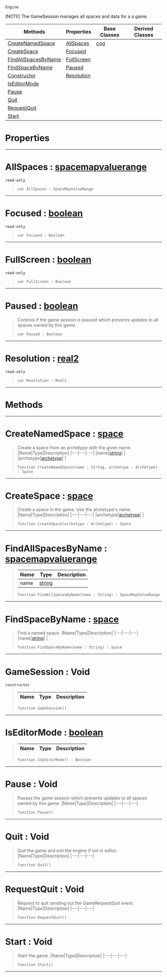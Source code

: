  `Engine`

(NOTE) The GameSession manages all spaces and data for a a game.

|Methods|Properties|Base Classes|Derived Classes|
|---|---|---|---|
|[ CreateNamedSpace](https://github.com/PlasmaEngine/PlasmaDocs/tree/master/docs/C%2B%2B/code_reference/class_reference/gamesession.markdown#createnamedspace-plasma-en)|[ AllSpaces](https://github.com/PlasmaEngine/PlasmaDocs/tree/master/docs/C%2B%2B/code_reference/class_reference/gamesession.markdown#allspaces-plasma-engine-do)|[cog](https://github.com/PlasmaEngine/PlasmaDocs/tree/master/docs/C%2B%2B/code_reference/class_reference/cog.markdown)| |
|[ CreateSpace](https://github.com/PlasmaEngine/PlasmaDocs/tree/master/docs/C%2B%2B/code_reference/class_reference/gamesession.markdown#createspace-plasma-engine)|[ Focused](https://github.com/PlasmaEngine/PlasmaDocs/tree/master/docs/C%2B%2B/code_reference/class_reference/gamesession.markdown#focused-plasma-engine-docu)| | |
|[ FindAllSpacesByName](https://github.com/PlasmaEngine/PlasmaDocs/tree/master/docs/C%2B%2B/code_reference/class_reference/gamesession.markdown#findallspacesbyname-plasma)|[ FullScreen](https://github.com/PlasmaEngine/PlasmaDocs/tree/master/docs/C%2B%2B/code_reference/class_reference/gamesession.markdown#fullscreen-plasma-engine-d)| | |
|[ FindSpaceByName](https://github.com/PlasmaEngine/PlasmaDocs/tree/master/docs/C%2B%2B/code_reference/class_reference/gamesession.markdown#findspacebyname-plasma-eng)|[ Paused](https://github.com/PlasmaEngine/PlasmaDocs/tree/master/docs/C%2B%2B/code_reference/class_reference/gamesession.markdown#paused-plasma-engine-docum)| | |
|[ Constructor](https://github.com/PlasmaEngine/PlasmaDocs/tree/master/docs/C%2B%2B/code_reference/class_reference/gamesession.markdown#gamesession-void)|[ Resolution](https://github.com/PlasmaEngine/PlasmaDocs/tree/master/docs/C%2B%2B/code_reference/class_reference/gamesession.markdown#resolution-plasma-engine-d)| | |
|[ IsEditorMode](https://github.com/PlasmaEngine/PlasmaDocs/tree/master/docs/C%2B%2B/code_reference/class_reference/gamesession.markdown#iseditormode-plasma-engine)| | | |
|[ Pause](https://github.com/PlasmaEngine/PlasmaDocs/tree/master/docs/C%2B%2B/code_reference/class_reference/gamesession.markdown#pause-void)| | | |
|[ Quit](https://github.com/PlasmaEngine/PlasmaDocs/tree/master/docs/C%2B%2B/code_reference/class_reference/gamesession.markdown#quit-void)| | | |
|[ RequestQuit](https://github.com/PlasmaEngine/PlasmaDocs/tree/master/docs/C%2B%2B/code_reference/class_reference/gamesession.markdown#requestquit-void)| | | |
|[ Start](https://github.com/PlasmaEngine/PlasmaDocs/tree/master/docs/C%2B%2B/code_reference/class_reference/gamesession.markdown#start-void)| | | |


 #  Properties


---  
 #  AllSpaces : [spacemapvaluerange](https://github.com/PlasmaEngine/PlasmaDocs/tree/master/docs/C%2B%2B/code_reference/class_reference/spacemapvaluerange.markdown)

 `read-only`

> 
> ``` lang=cpp, name=Lightning
> var AllSpaces : SpaceMapValueRange


---  
 #  Focused : [boolean](https://github.com/PlasmaEngine/PlasmaDocs/tree/master/docs/C%2B%2B/code_reference/lightning_base_types/boolean.markdown)

 `read-only`

> 
> ``` lang=cpp, name=Lightning
> var Focused : Boolean


---  
 #  FullScreen : [boolean](https://github.com/PlasmaEngine/PlasmaDocs/tree/master/docs/C%2B%2B/code_reference/lightning_base_types/boolean.markdown)

 `read-only`

> 
> ``` lang=cpp, name=Lightning
> var FullScreen : Boolean


---  
 #  Paused : [boolean](https://github.com/PlasmaEngine/PlasmaDocs/tree/master/docs/C%2B%2B/code_reference/lightning_base_types/boolean.markdown)

> Controls if the game session is paused which prevents updates to all spaces owned by this game.
> ``` lang=cpp, name=Lightning
> var Paused : Boolean


---  
 #  Resolution : [real2](https://github.com/PlasmaEngine/PlasmaDocs/tree/master/docs/C%2B%2B/code_reference/lightning_base_types/real2.markdown)

 `read-only`

> 
> ``` lang=cpp, name=Lightning
> var Resolution : Real2


---  
 #  Methods


---  
 #  CreateNamedSpace : [space](https://github.com/PlasmaEngine/PlasmaDocs/tree/master/docs/C%2B%2B/code_reference/class_reference/space.markdown)

> Create a space from an archetype with the given name.
> |Name|Type|Description|
> |---|---|---|
> |name|[string](https://github.com/PlasmaEngine/PlasmaDocs/tree/master/docs/C%2B%2B/code_reference/lightning_base_types/string.markdown)| |
> |archetype|[archetype](https://github.com/PlasmaEngine/PlasmaDocs/tree/master/docs/C%2B%2B/code_reference/class_reference/archetype.markdown)| |
> ``` lang=cpp, name=Lightning
> function CreateNamedSpace(name : String, archetype : Archetype) : Space
> ``` 


---  
 #  CreateSpace : [space](https://github.com/PlasmaEngine/PlasmaDocs/tree/master/docs/C%2B%2B/code_reference/class_reference/space.markdown)

> Create a space in the game. Use the archetype's name.
> |Name|Type|Description|
> |---|---|---|
> |archetype|[archetype](https://github.com/PlasmaEngine/PlasmaDocs/tree/master/docs/C%2B%2B/code_reference/class_reference/archetype.markdown)| |
> ``` lang=cpp, name=Lightning
> function CreateSpace(archetype : Archetype) : Space
> ``` 


---  
 #  FindAllSpacesByName : [spacemapvaluerange](https://github.com/PlasmaEngine/PlasmaDocs/tree/master/docs/C%2B%2B/code_reference/class_reference/spacemapvaluerange.markdown)

> 
> |Name|Type|Description|
> |---|---|---|
> |name|[string](https://github.com/PlasmaEngine/PlasmaDocs/tree/master/docs/C%2B%2B/code_reference/lightning_base_types/string.markdown)| |
> ``` lang=cpp, name=Lightning
> function FindAllSpacesByName(name : String) : SpaceMapValueRange
> ``` 


---  
 #  FindSpaceByName : [space](https://github.com/PlasmaEngine/PlasmaDocs/tree/master/docs/C%2B%2B/code_reference/class_reference/space.markdown)

> Find a named space.
> |Name|Type|Description|
> |---|---|---|
> |name|[string](https://github.com/PlasmaEngine/PlasmaDocs/tree/master/docs/C%2B%2B/code_reference/lightning_base_types/string.markdown)| |
> ``` lang=cpp, name=Lightning
> function FindSpaceByName(name : String) : Space
> ``` 


---  
 #  GameSession : Void

 `constructor`

> 
> |Name|Type|Description|
> |---|---|---|
> ``` lang=cpp, name=Lightning
> function GameSession()
> ``` 


---  
 #  IsEditorMode : [boolean](https://github.com/PlasmaEngine/PlasmaDocs/tree/master/docs/C%2B%2B/code_reference/lightning_base_types/boolean.markdown)

> 
> |Name|Type|Description|
> |---|---|---|
> ``` lang=cpp, name=Lightning
> function IsEditorMode() : Boolean
> ``` 


---  
 #  Pause : Void

> Pauses the game session which prevents updates to all spaces owned by this game.
> |Name|Type|Description|
> |---|---|---|
> ``` lang=cpp, name=Lightning
> function Pause()
> ``` 


---  
 #  Quit : Void

> Quit the game and exit the engine if not in editor.
> |Name|Type|Description|
> |---|---|---|
> ``` lang=cpp, name=Lightning
> function Quit()
> ``` 


---  
 #  RequestQuit : Void

> Request to quit sending out the GameRequestQuit event.
> |Name|Type|Description|
> |---|---|---|
> ``` lang=cpp, name=Lightning
> function RequestQuit()
> ``` 


---  
 #  Start : Void

> Start the game.
> |Name|Type|Description|
> |---|---|---|
> ``` lang=cpp, name=Lightning
> function Start()
> ``` 


---  
 

 